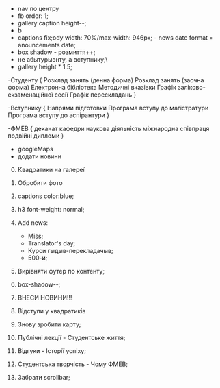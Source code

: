 - nav по центру
- fb order: 1;
- gallery caption height--;
- b
- captions fix;ody width: 70%/max-width: 946px;
               - news date format = anouncements date;
- box shadow - розмиття++;
- не абытурыэнту, а вступнику;\
- gallery height * 1.5;

-Студенту {
    Розклад занять (денна форма)
    Розклад занять (заочна форма)
    Електронна бібліотека
    Методичні вказівки
    Графік заліково-екзаменаційної сесії
    Графік перескладань
}

-Вступнику {
    Напрями підготовки
    Програма вступу до магістратури
    Програма вступу до аспірантури
}

-ФМЕВ {
    деканат
    кафедри
    наукова діяльність
    міжнародна співпраця
    подвійні дипломи
}

- googleMaps
- додати новини

0) Квадратики на галереї
0) Обробити фото
0) captions color:blue;
0) h3 font-weight: normal;
5) Add news:
    - Miss;
    - Translator's day;
    - Курси гыдыв-перекладачыв;
    - 500-и;
0) Вирівняти футер по контенту;
0) box-shadow--;

1) ВНЕСИ НОВИНИ!!!
2) Відступи у квадратиків
3) Знову зробити карту;
4) Публічні лекції - Студентське життя;
5) Відгуки - Історії успіху;
6) Студентська творчість - Чому ФМЕВ;
7) Забрати scrollbar;
